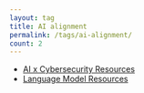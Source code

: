 ```yaml
---
layout: tag
title: AI alignment
permalink: /tags/ai-alignment/
count: 2
---
```


- [AI x Cybersecurity Resources](https://itsmejayd.github.io/blog/resources%20directory/cyberxai-resources/)
- [Language Model Resources](https://itsmejayd.github.io/blog/resources%20directory/lm-resources/)
